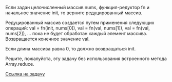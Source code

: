 Если задан целочисленный массив nums, функция-редуктор fn и начальное значение init, то верните редуцированный массив.

Редуцированный массив создается путем применения следующих операций: val = fn(init, nums[0]), val = fn(val, nums[1]), val = fn(val, nums[2]), ... пока не будет обработан каждый элемент массива. Возвращается конечное значение val.

Если длина массива равна 0, то должно возвращаться init.

Решите, пожалуйста, эту задачу без использования встроенного метода Array.reduce.

[Ссылка на задачу](https://leetcode.com/problems/array-reduce-transformation/description/?envType=study-plan-v2&envId=30-days-of-javascript)